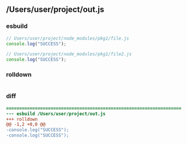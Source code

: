## /Users/user/project/out.js
### esbuild
```js
// Users/user/project/node_modules/pkg1/file.js
console.log("SUCCESS");

// Users/user/project/node_modules/pkg1/file2.js
console.log("SUCCESS");
```
### rolldown
```js

```
### diff
```diff
===================================================================
--- esbuild	/Users/user/project/out.js
+++ rolldown	
@@ -1,2 +0,0 @@
-console.log("SUCCESS");
-console.log("SUCCESS");

```
